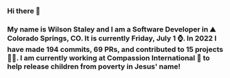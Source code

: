 ### Hi there 👋

### My name is Wilson Staley and I am a Software Developer in ⛰ Colorado Springs, CO.  It is currently Friday, July 1 ⌚. In 2022 I have made 194 commits, 69 PRs, and contributed to 15 projects 👨‍💻. I am currently working at Compassion International 🏢 to help release children from poverty in Jesus' name!